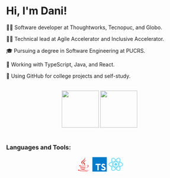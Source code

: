 # Hi, I'm Dani!

👩‍💻 Software developer at Thoughtworks, Tecnopuc, and Globo.

👩‍🏫 Technical lead at Agile Accelerator and Inclusive Accelerator.

🎓 Pursuing a degree in Software Engineering at PUCRS.

💼 Working with TypeScript, Java, and React.

📘 Using GitHub for college projects and self-study.

<br>

<div align="center">
  <img src="https://media0.giphy.com/media/7FgIb4R4wtE744CyXZ/giphy.gif" width="100" height="100"/>
  <img src="https://cdn.dribbble.com/users/876183/screenshots/4178051/_______.gif" width="100" height="100" />
</div>

<br>

### Languages and Tools:

<div align="center">
  <img alt="Java" src="https://raw.githubusercontent.com/devicons/devicon/master/icons/java/java-plain.svg" width="40" height="40" style="max-width: 100%;">
  <img alt="TypeScript" src="https://raw.githubusercontent.com/devicons/devicon/master/icons/typescript/typescript-plain.svg" width="40" height="40" style="max-width: 100%;">
  <img alt="React" src="https://raw.githubusercontent.com/devicons/devicon/master/icons/react/react-original.svg" width="40" height="40" style="max-width: 100%;">
</div>
